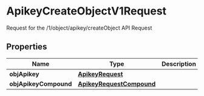 

# ApikeyCreateObjectV1Request

Request for the /1/object/apikey/createObject API Request

## Properties

Name | Type | Description | Notes
------------ | ------------- | ------------- | -------------
**objApikey** | [**ApikeyRequest**](ApikeyRequest.md) |  |  [optional]
**objApikeyCompound** | [**ApikeyRequestCompound**](ApikeyRequestCompound.md) |  |  [optional]



